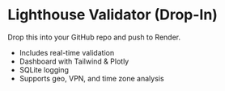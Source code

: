 # Lighthouse Validator (Drop-In)

Drop this into your GitHub repo and push to Render.

- Includes real-time validation
- Dashboard with Tailwind & Plotly
- SQLite logging
- Supports geo, VPN, and time zone analysis